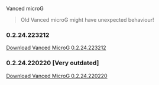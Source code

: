 Vanced microG 

> Old Vanced microG might have unexpected behaviour!

### 0.2.24.223212

[Download Vanced MicroG 0.2.24.223212](https://github.com/cuynu/ytvanced/releases/download/17.03.38/Vanced.microG_0.2.25.223212.apk)

### 0.2.24.220220 [Very outdated]

[Download Vanced MicroG 0.2.24.220220](https://github.com/cuynu/ytvanced/releases/download/17.03.38/Vanced.microG_0.2.24.220220.apk)

